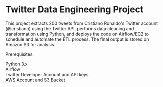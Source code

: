 # Twitter Data Engineering Project

This project extracts 200 tweets from Cristiano Ronaldo's Twitter account (@cristiano) using the Twitter API, performs data cleaning and transformation using Python, and deploys the code on Airflow/EC2 to schedule and automate the ETL process. The final output is stored on Amazon S3 for analysis.

Prerequisites

Python 3.x  
Airflow  
Twitter Developer Account and API keys  
AWS Account and S3 Bucket  
